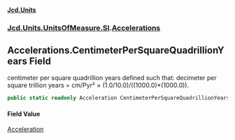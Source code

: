#### [Jcd.Units](index.md 'index')
### [Jcd.Units.UnitsOfMeasure.SI](Jcd.Units.UnitsOfMeasure.SI.md 'Jcd.Units.UnitsOfMeasure.SI').[Accelerations](Accelerations.md 'Jcd.Units.UnitsOfMeasure.SI.Accelerations')

## Accelerations.CentimeterPerSquareQuadrillionYears Field

centimeter per square quadrillion years defined such that: decimeter per square trillion years = cm/Pyr² × (1.0/10.0)/((1000.0)*(1000.0)).

```csharp
public static readonly Acceleration CentimeterPerSquareQuadrillionYears;
```

#### Field Value
[Acceleration](Acceleration.md 'Jcd.Units.UnitTypes.Acceleration')